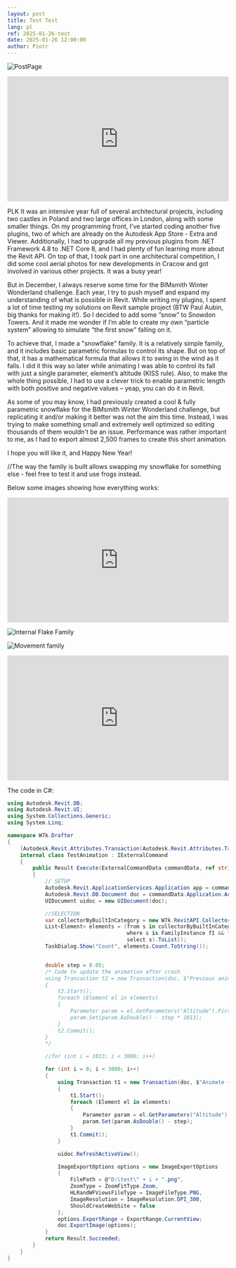 ```yaml
---
layout: post  
title: Test Test
lang: pl
ref: 2025-01-26-test
date: 2025-01-26 12:00:00
author: Piotr
---
```

![PostPage](/images/2024_BlogPost/BimSmithWWL_Cover.jpg)

<!--excerpt-->

<div>
  <div style="position:relative;padding-top:56.25%;">
    <iframe src="https://www.youtube.com/embed/HtpMSAjAEd8?si=EaMDue0p5_Vxd4cy" frameborder="0" allowfullscreen
      style="position:absolute;top:0;left:0;width:100%;height:100%;"></iframe>
  </div>
</div>

PLK
It was an intensive year full of several architectural projects, including two castles in Poland and two large offices in London, along with some smaller things. On my programming front, I’ve started coding another five plugins, two of which are already on the Autodesk App Store - Extra and Viewer. Additionally, I had to upgrade all my previous plugins from .NET Framework 4.8 to .NET Core 8, and I had plenty of fun learning more about the Revit API. On top of that, I took part in one architectural competition, I did some cool aerial photos for new developments in Cracow and got involved in various other projects. It was a busy year!

But in December, I always reserve some time for the BIMsmith Winter Wonderland challenge. Each year, I try to push myself and expand my understanding of what is possible in Revit. While writing my plugins, I spent a lot of time testing my solutions on Revit sample project (BTW Paul Aubin, big thanks for making it!). So I decided to add some “snow” to Snowdon Towers. And it made me wonder if I’m able to create my own “particle system” allowing to simulate “the first snow” falling on it.

To achieve that, I made a "snowflake" family. It is a relatively simple family, and it includes basic parametric formulas to control its shape. But on top of that, it has a mathematical formula that allows it to swing in the wind as it falls. I did it this way so later while animating I was able to control its fall with just a single parameter, element’s altitude (KISS rule). Also, to make the whole thing possible, I had to use a clever trick to enable parametric length with both positive and negative values – yeap, you can do it in Revit.

As some of you may know, I had previously created a cool & fully parametric snowflake for the BIMsmith Winter Wonderland challenge, but replicating it and/or making it better was not the aim this time. Instead, I was trying to make something small and extremely well optimized so editing thousands of them wouldn't be an issue. Performance was rather important to me, as I had to export almost 2,500 frames to create this short animation.

I hope you will like it, and Happy New Year!

//The way the family is built allows swapping my snowflake for something else - feel free to test it and use frogs instead.

Below some images showing how everything works:  

<div style="padding-bottom:56.25%; position:relative; display:block; width: 100%">
  <iframe width="100%" height="100%"
    src="https://drive.google.com/file/d/115DX4RA_8W0TaZhMN4XY3b-sVaa5a54m/preview"
    frameborder="0" allowfullscreen="" style="position:absolute; top:0; left: 0">
  </iframe>
</div>
  
![Internal Flake Family](/images/2024_BlogPost/BimSmithWWL_ParametricFlake_1.png)  
  
![Movement family](/images/2024_BlogPost/BimSmithWWL_ParametricFlake_2.png)  
  
<div style="padding-bottom:56.25%; position:relative; display:block; width: 100%">
  <iframe width="100%" height="100%"
    src="https://drive.google.com/file/d/110Pr42SR6HTxoxysvCULbkoFwZ0VWGvl/preview"
    frameborder="0" allowfullscreen="" style="position:absolute; top:0; left: 0">
  </iframe>
</div>

The code in C#:  

```c#
using Autodesk.Revit.DB;
using Autodesk.Revit.UI;
using System.Collections.Generic;
using System.Linq;

namespace W7k.Drafter
{
    [Autodesk.Revit.Attributes.Transaction(Autodesk.Revit.Attributes.TransactionMode.Manual)]
    internal class TestAnimation : IExternalCommand
    {
        public Result Execute(ExternalCommandData commandData, ref string message, ElementSet elementSet)
        {
            // SETUP
            Autodesk.Revit.ApplicationServices.Application app = commandData.Application.Application;
            Autodesk.Revit.DB.Document doc = commandData.Application.ActiveUIDocument.Document;
            UIDocument uidoc = new UIDocument(doc);

            //SELECTION
            var collectorByBuiltInCategory = new W7k.RevitAPI.CollectorByBuiltInCategory(doc, BuiltInCategory.OST_Site);
            List<Element> elements = (from s in collectorByBuiltInCategory.GetElements() 
                                      where s is FamilyInstance fI && fI.Symbol.FamilyName == "SnowFlake" 
                                      select s).ToList();
            TaskDialog.Show("Count", elements.Count.ToString());


            double step = 0.05;
            /* Code to update the animation after crash
            using Transaction t2 = new Transaction(doc, $"Previous animation");
            {
                t2.Start();
                foreach (Element el in elements)
                {
                    Parameter param = el.GetParameters("Altitude").First();
                    param.Set(param.AsDouble() - step * 1013);
                }
                t2.Commit();
            }
            */

            //for (int i = 1013; i < 3000; i++)

            for (int i = 0; i < 3000; i++)
            {
                using Transaction t1 = new Transaction(doc, $"Animate {i}");
                {
                    t1.Start();
                    foreach (Element el in elements)
                    {
                        Parameter param = el.GetParameters("Altitude").First();
                        param.Set(param.AsDouble() - step);
                    }
                    t1.Commit();
                }

                uidoc.RefreshActiveView();

                ImageExportOptions options = new ImageExportOptions
                {
                    FilePath = @"D:\test\" + i + ".png",
                    ZoomType = ZoomFitType.Zoom,
                    HLRandWFViewsFileType = ImageFileType.PNG,
                    ImageResolution = ImageResolution.DPI_300,
                    ShouldCreateWebSite = false
                };
                options.ExportRange = ExportRange.CurrentView;
                doc.ExportImage(options);
            }
            return Result.Succeeded;
        }
    }
}

```  